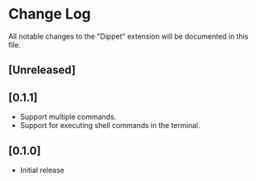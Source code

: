 # Change Log

All notable changes to the "Dippet" extension will be documented in this file.

<!-- Check [Keep a Changelog](http://keepachangelog.com/) for recommendations on how to structure this file. -->

## [Unreleased]
## [0.1.1]

- Support multiple commands.
- Support for executing shell commands in the terminal.

## [0.1.0]

- Initial release